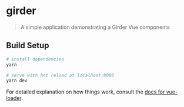 # girder

> A simple application demonstrating a Girder Vue components

## Build Setup

``` bash
# install dependencies
yarn

# serve with hot reload at localhost:8080
yarn dev
```

For detailed explanation on how things work, consult the [docs for vue-loader](http://vuejs.github.io/vue-loader).

